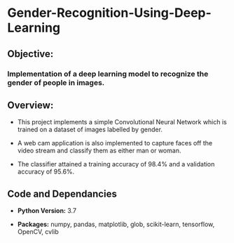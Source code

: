 # Gender-Recognition-Using-Deep-Learning

## Objective:
### Implementation of a deep learning model to recognize the gender of people in images. 


## Overview:

* This project implements a simple Convolutional Neural Network which is trained on a dataset of images labelled by gender.

* A web cam application is also implemented to capture faces off the video stream and classify them as either man or woman. 

* The classifier attained a training accuracy of 98.4% and a validation accuracy of 95.6%.



## Code and Dependancies
* **Python Version:** 3.7

* **Packages:** numpy, pandas, matplotlib, glob, scikit-learn, tensorflow, OpenCV, cvlib


